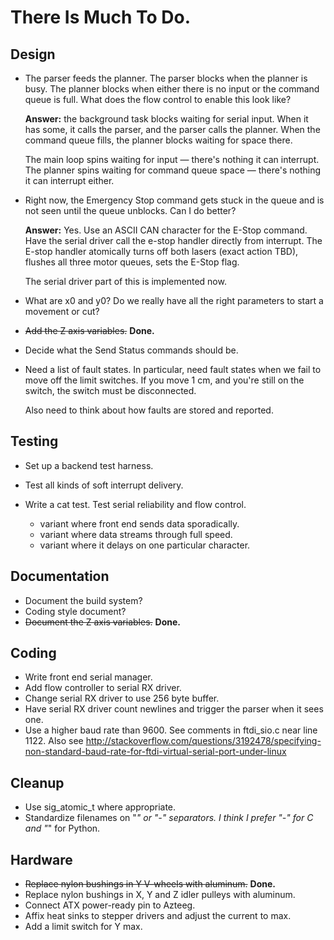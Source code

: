 # There Is Much To Do.


## Design


* The parser feeds the planner.  The parser blocks when the planner is
  busy.  The planner blocks when either there is no input or the
  command queue is full.  What does the flow control to enable this
  look like?

  **Answer:** the background task blocks waiting for serial input.  When it
  has some, it calls the parser, and the parser calls the planner.  When
  the command queue fills, the planner blocks waiting for space there.

  The main loop spins waiting for input &mdash; there's nothing it can
  interrupt.  The planner spins waiting for command queue space &mdash;
  there's nothing it can interrupt either.


* Right now, the Emergency Stop command gets stuck in the queue and is
  not seen until the queue unblocks.  Can I do better?

  **Answer:** Yes.  Use an ASCII CAN character for the E-Stop command.
  Have the serial driver call the e-stop handler directly from
  interrupt.  The E-stop handler atomically turns off both lasers
  (exact action TBD), flushes all three motor queues, sets the E-Stop
  flag.

  The serial driver part of this is implemented now.


* What are x0 and y0?  Do we really have all the right parameters to
  start a movement or cut?


* <strike>Add the Z axis variables.</strike>
  **Done.**


* Decide what the Send Status commands should be.


* Need a list of fault states.  In particular, need fault states when
  we fail to move off the limit switches.  If you move 1 cm, and
  you're still on the switch, the switch must be disconnected.

  Also need to think about how faults are stored and reported.


## Testing

+ Set up a backend test harness.
* Test all kinds of soft interrupt delivery.
+ Write a cat test.  Test serial reliability and flow control.

  - variant where front end sends data sporadically.
  - variant where data streams through full speed.
  - variant where it delays on one particular character.


## Documentation

* Document the build system?
* Coding style document?
* <strike>Document the Z axis variables.</strike>  **Done.**


## Coding

* Write front end serial manager.
* Add flow controller to serial RX driver.
* Change serial RX driver to use 256 byte buffer.
* Have serial RX driver count newlines and trigger the parser when it sees one.
* Use a higher baud rate than 9600.  See comments in ftdi_sio.c near line 1122.
  Also see http://stackoverflow.com/questions/3192478/specifying-non-standard-baud-rate-for-ftdi-virtual-serial-port-under-linux


## Cleanup

* Use sig_atomic_t where appropriate.
* Standardize filenames on "_" or "-" separators.
    I think I prefer "-" for C and "_" for Python.


## Hardware

* <strike>Replace nylon bushings in Y V-wheels with aluminum.</strike>
    **Done.**
* Replace nylon bushings in X, Y and Z idler pulleys with aluminum.
* Connect ATX power-ready pin to Azteeg.
* Affix heat sinks to stepper drivers and adjust the current to max.
* Add a limit switch for Y max.
